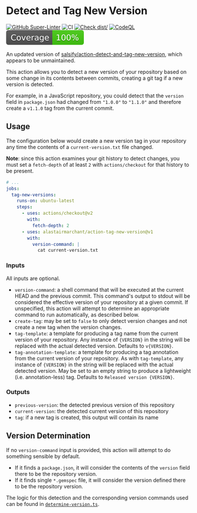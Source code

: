 # Detect and Tag New Version

[![GitHub Super-Linter](https://github.com/actions/typescript-action/actions/workflows/linter.yml/badge.svg)](https://github.com/super-linter/super-linter)
![CI](https://github.com/actions/typescript-action/actions/workflows/ci.yml/badge.svg)
[![Check dist/](https://github.com/actions/typescript-action/actions/workflows/check-dist.yml/badge.svg)](https://github.com/actions/typescript-action/actions/workflows/check-dist.yml)
[![CodeQL](https://github.com/actions/typescript-action/actions/workflows/codeql-analysis.yml/badge.svg)](https://github.com/actions/typescript-action/actions/workflows/codeql-analysis.yml)
[![Coverage](./badges/coverage.svg)](./badges/coverage.svg)

An updated version of
[salsify/action-detect-and-tag-new-version](https://github.com/salsify/action-detect-and-tag-new-version),
which appears to be unmaintained.

This action allows you to detect a new version of your repository based on some
change in its contents between commits, creating a git tag if a new version is
detected.

For example, in a JavaScript repository, you could detect that the `version` field in
`package.json` had changed from `"1.0.0"` to `"1.1.0"` and therefore create a
`v1.1.0` tag from the current commit.

## Usage

The configuration below would create a new version tag in your repository any
time the contents of a `current-version.txt` file changed.

**Note**: since this action examines your git history to detect changes, you
must set a `fetch-depth` of at least `2` with `actions/checkout` for that
history to be present.

```yml
# ...
jobs:
  tag-new-versions:
    runs-on: ubuntu-latest
    steps:
      - uses: actions/checkout@v2
        with:
          fetch-depth: 2
      - uses: alastairmarchant/action-tag-new-version@v1
        with:
          version-command: |
            cat current-version.txt
```

### Inputs

All inputs are optional.

- `version-command`: a shell command that will be executed at the current HEAD
  and the previous commit. This command's output to stdout will be considered
  the effective version of your repository at a given commit. If unspecified,
  this action will attempt to determine an appropriate command to run
  automatically, as described below.
- `create-tag`: may be set to `false` to only detect version changes and not
  create a new tag when the version changes.
- `tag-template`: a template for producing a tag name from the current version
  of your repository. Any instance of `{VERSION}` in the string will be replaced
  with the actual detected version. Defaults to `v{VERSION}`.
- `tag-annotation-template`: a template for producing a tag annotation from the
  current version of your repository. As with `tag-template`, any instance of
  `{VERSION}` in the string will be replaced with the actual detected version.
  May be set to an empty string to produce a lightweight (i.e. annotation-less)
  tag. Defaults to `Released version {VERSION}`.

### Outputs

- `previous-version`: the detected previous version of this repository
- `current-version`: the detected current version of this repository
- `tag`: if a new tag is created, this output will contain its name

## Version Determination

If no `version-command` input is provided, this action will attempt to do
something sensible by default.

- If it finds a `package.json`, it will consider the contents of the `version`
  field there to be the repository version.
- If it finds single `*.gemspec` file, it will consider the version defined
  there to be the repository version.

The logic for this detection and the corresponding version commands used can be
found in [`determine-version.ts`](src/determine-version.ts).
